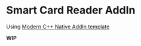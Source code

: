 # Smart Card Reader AddIn

Using [Modern C++ Native AddIn template](https://github.com/Infactum/addin-template)

**WIP**
